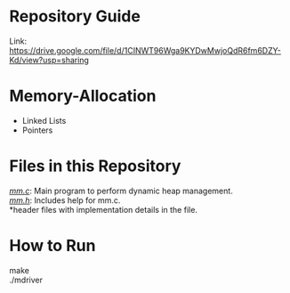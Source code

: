 # Repository Guide
Link: https://drive.google.com/file/d/1CINWT96Wga9KYDwMwjoQdR6fm6DZY-Kd/view?usp=sharing<br>
# Memory-Allocation
- Linked Lists<br>
- Pointers<br>

# Files in this Repository
*<ins>mm.c</ins>*: Main program to perform dynamic heap management.<br>
*<ins>mm.h</ins>*: Includes help for mm.c.<br>
*header files with implementation details in the file.<br>

# How to Run
make <br>
./mdriver <br>
